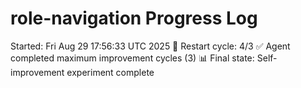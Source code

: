 # role-navigation Progress Log
Started: Fri Aug 29 17:56:33 UTC 2025
🔄 Restart cycle: 4/3
✅ Agent completed maximum improvement cycles (3)
📊 Final state: Self-improvement experiment complete
